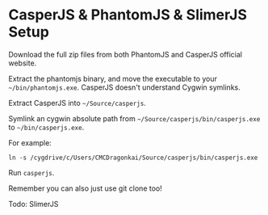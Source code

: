 CasperJS & PhantomJS & SlimerJS Setup
=====================================

Download the full zip files from both PhantomJS and CasperJS official website.

Extract the phantomjs binary, and move the executable to your `~/bin/phantomjs.exe`. CasperJS doesn't understand Cygwin symlinks.

Extract CasperJS into `~/Source/casperjs`.

Symlink an cygwin absolute path from `~/Source/casperjs/bin/casperjs.exe` to `~/bin/casperjs.exe`.

For example:

```
ln -s /cygdrive/c/Users/CMCDragonkai/Source/casperjs/bin/casperjs.exe 
```

Run `casperjs`.

Remember you can also just use git clone too!

Todo: SlimerJS